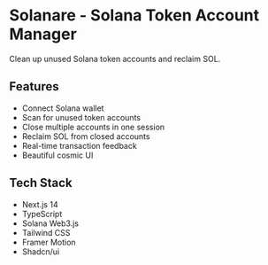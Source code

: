 # Solanare - Solana Token Account Manager

Clean up unused Solana token accounts and reclaim SOL.

## Features

- Connect Solana wallet
- Scan for unused token accounts
- Close multiple accounts in one session
- Reclaim SOL from closed accounts
- Real-time transaction feedback
- Beautiful cosmic UI

## Tech Stack

- Next.js 14
- TypeScript
- Solana Web3.js
- Tailwind CSS
- Framer Motion
- Shadcn/ui
